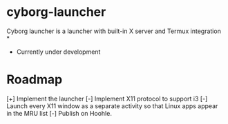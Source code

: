 # cyborg-launcher

Cyborg launcher is a launcher with built-in X server and Termux integration *

* Currently under development

# Roadmap
[+] Implement the launcher
[-] Implement X11 protocol to support i3
[-] Launch every X11 window as a separate activity so that Linux apps appear in the MRU list
[-] Publish on Hoohle.
